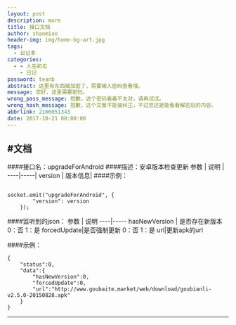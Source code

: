 ```yaml
---
layout: post
description: more
title: 接口文档
author: shaomiao
header-img: img/home-bg-art.jpg
tags:
  - 日记本
categories:
  - - 人生初见
    - 日记
password: teanb
abstract: 这里有东西被加密了，需要输入密码查看哦。
message: 您好，这里需要密码。
wrong_pass_message: 抱歉，这个密码看着不太对，请再试试。
wrong_hash_message: 抱歉，这个文章不能被纠正，不过您还是能看看解密后的内容。
abbrlink: 2166051343
date: 2017-10-21 00:00:00
---
```

#文档
----------
####接口名：upgradeForAndroid
####描述：安卓版本检查更新
参数 | 说明 |
----|-----|
version | 版本信息|
####示例：  
<pre><code>
socket.emit("upgradeForAndroid", {
		"version": version
	});
</code></pre>
####监听到的json：
参数 | 说明 
----|-----
hasNewVersion | 是否存在新版本 0：否  1：是
forcedUpdate|是否强制更新 0：否 1：是
url|更新apk的url

####示例：
```
{
    "status":0,
    "data":{
        "hasNewVersion":0,
        "forcedUpdate":0,
        "url":"http://www.goubaite.market/web/download/goubianli-v2.5.0-20150828.apk"
    }
}
````
------
